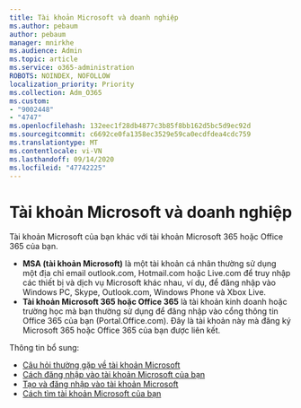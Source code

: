 ```yaml
---
title: Tài khoản Microsoft và doanh nghiệp
ms.author: pebaum
author: pebaum
manager: mnirkhe
ms.audience: Admin
ms.topic: article
ms.service: o365-administration
ROBOTS: NOINDEX, NOFOLLOW
localization_priority: Priority
ms.collection: Adm_O365
ms.custom:
- "9002448"
- "4747"
ms.openlocfilehash: 132eec1f28db4877c3b85f8bb162d5bc5d9ec92d
ms.sourcegitcommit: c6692ce0fa1358ec3529e59ca0ecdfdea4cdc759
ms.translationtype: MT
ms.contentlocale: vi-VN
ms.lasthandoff: 09/14/2020
ms.locfileid: "47742225"
---
```

# <a name="microsoft-and-business-accounts"></a>Tài khoản Microsoft và doanh nghiệp

Tài khoản Microsoft của bạn khác với tài khoản Microsoft 365 hoặc Office 365 của bạn.

- **MSA (tài khoản Microsoft)** là một tài khoản cá nhân thường sử dụng một địa chỉ email outlook.com, Hotmail.com hoặc Live.com để truy nhập các thiết bị và dịch vụ Microsoft khác nhau, ví dụ, để đăng nhập vào Windows PC, Skype, Outlook.com, Windows Phone và Xbox Live.
- **Tài khoản Microsoft 365 hoặc Office 365** là tài khoản kinh doanh hoặc trường học mà bạn thường sử dụng để đăng nhập vào cổng thông tin Office 365 của bạn (Portal.Office.com). Đây là tài khoản này mà đăng ký Microsoft 365 hoặc Office 365 của bạn được liên kết.

Thông tin bổ sung:

- [Câu hỏi thường gặp về tài khoản Microsoft](https://support.microsoft.com/hub/4294457/microsoft-account-help) 
- [Cách đăng nhập vào tài khoản Microsoft của bạn](https://support.microsoft.com/help/4028195/microsoft-account-how-to-sign-in)
- [Tạo và đăng nhập vào tài khoản Microsoft](https://account.microsoft.com/account)
- [Cách tìm tài khoản Microsoft của bạn](https://support.microsoft.com/help/13811/microsoft-account-how-to-find)
